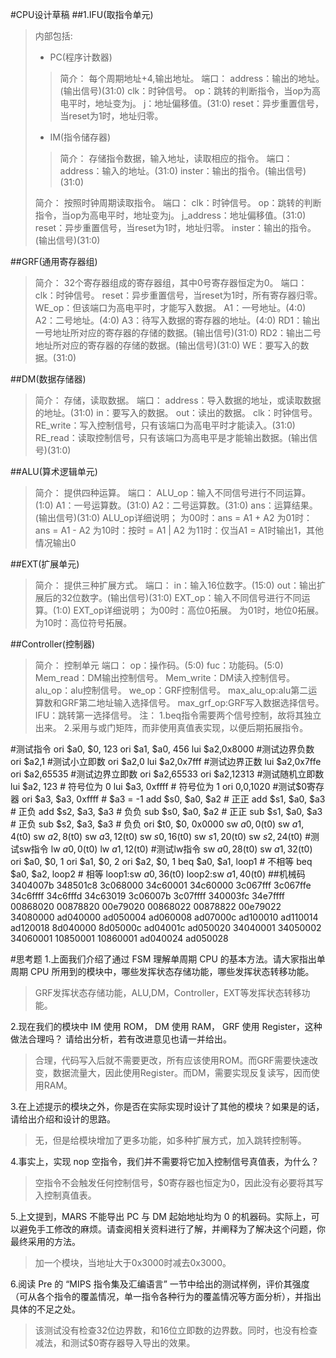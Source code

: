 #CPU设计草稿
##1.IFU(取指令单元)
>内部包括:
>* PC(程序计数器)
>>简介：
每个周期地址+4,输出地址。
端口：
address：输出的地址。(输出信号)(31:0)
clk：时钟信号。
op：跳转的判断指令，当op为高电平时，地址变为j。
j：地址偏移值。(31:0)
reset：异步重置信号，当reset为1时，地址归零。
>* IM(指令储存器)
>>简介：
存储指令数据，输入地址，读取相应的指令。
端口：
address：输入的地址。(31:0)
inster：输出的指令。(输出信号)(31:0)
>
>简介：
按照时钟周期读取指令。
端口：
clk：时钟信号。
op：跳转的判断指令，当op为高电平时，地址变为j。
j_address：地址偏移值。(31:0)
reset：异步重置信号，当reset为1时，地址归零。
inster：输出的指令。(输出信号)(31:0)

##GRF(通用寄存器组)
>简介：
32个寄存器组成的寄存器组，其中0号寄存器恒定为0。
端口：
clk：时钟信号。
reset：异步重置信号，当reset为1时，所有寄存器归零。
WE_op：但该端口为高电平时，才能写入数据。
A1：一号地址。(4:0)
A2：二号地址。(4:0)
A3：待写入数据的寄存器的地址。(4:0)
RD1：输出一号地址所对应的寄存器的存储的数据。(输出信号)(31:0)
RD2：输出二号地址所对应的寄存器的存储的数据。(输出信号)(31:0)
WE：要写入的数据。(31:0)

##DM(数据存储器)
>简介：
存储，读取数据。
端口：
address：导入数据的地址，或读取数据的地址。(31:0)
in：要写入的数据。
out：读出的数据。
clk：时钟信号。
RE_write：写入控制信号，只有该端口为高电平时才能读入。(31:0)
RE_read：读取控制信号，只有该端口为高电平是才能输出数据。(输出信号)(31:0)

##ALU(算术逻辑单元)
>简介：
提供四种运算。
端口：
ALU_op：输入不同信号进行不同运算。(1:0)
A1：一号运算数。(31:0)
A2：二号运算数。(31:0)
ans：运算结果。(输出信号)(31:0)
ALU_op详细说明；
为00时：ans = A1 + A2
为01时：ans = A1 - A2
为10时：按时 = A1 | A2
为11时：仅当A1 = A1时输出1，其他情况输出0

##EXT(扩展单元)
>简介：
提供三种扩展方式。
端口：
in：输入16位数字。(15:0)
out：输出扩展后的32位数字。(输出信号)(31:0)
EXT_op：输入不同信号进行不同运算。(1:0)
EXT_op详细说明；
为00时：高位0拓展。
为01时，地位0拓展。
为10时：高位符号拓展。

##Controller(控制器)
>简介：
控制单元
端口：
op：操作码。(5:0)
fuc：功能码。(5:0)
Mem_read：DM输出控制信号。
Mem_write：DM读入控制信号。
alu_op：alu控制信号。
we_op：GRF控制信号。
max_alu_op:alu第二运算数和GRF第二地址输入选择信号。
max_grf_op:GRF写入数据选择信号。
IFU：跳转第一选择信号。
注：
1.beq指令需要两个信号控制，故将其独立出来。
2.采用与或门矩阵，而非使用真值表实现，以便后期拓展指令。



#测试指令
    ori $a0, $0, 123
    ori $a1, $a0, 456
    lui $a2,0x8000     #测试边界负数
    ori $a2,1          #测试小立即数
    ori $a2,0
    lui $a2,0x7fff    #测试边界正数
    lui $a2,0x7ffe    
    ori $a2,65535      #测试边界立即数
    ori $a2,65533
    ori $a2,12313       #测试随机立即数
    lui $a2, 123            # 符号位为 0
    lui $a3, 0xffff         # 符号位为 1
    ori $0,$0,1020          #测试$0寄存器
    ori $a3, $a3, 0xffff    # $a3 = -1
    add $s0, $a0, $a2      # 正正
    add $s1, $a0, $a3      # 正负
    add $s2, $a3, $a3      # 负负
    sub $s0, $a0, $a2      # 正正
    sub $s1, $a0, $a3      # 正负
    sub $s2, $a3, $a3      # 负负
    ori $t0, $0, 0x0000
    sw $a0, 0($t0)
    sw $a1, 4($t0)
    sw $a2, 8($t0)
    sw $a3, 12($t0)
    sw $s0, 16($t0)
    sw $s1, 20($t0)
    sw $s2, 24($t0)        #测试sw指令
    lw $a0, 0($t0)
    lw $a1, 12($t0)         #测试lw指令
    sw $a0, 28($t0)
    sw $a1, 32($t0)
    ori $a0, $0, 1
    ori $a1, $0, 2
    ori $a2, $0, 1
    beq $a0, $a1, loop1     # 不相等
    beq $a0, $a2, loop2     # 相等
    loop1:sw $a0, 36($t0)
    loop2:sw $a1, 40($t0)
##机械码
    3404007b
    348501c8
    3c068000
    34c60001
    34c60000
    3c067fff
    3c067ffe
    34c6ffff
    34c6fffd
    34c63019
    3c06007b
    3c07ffff
    340003fc
    34e7ffff
    00868020
    00878820
    00e79020
    00868022
    00878822
    00e79022
    34080000
    ad040000
    ad050004
    ad060008
    ad07000c
    ad100010
    ad110014
    ad120018
    8d040000
    8d05000c
    ad04001c
    ad050020
    34040001
    34050002
    34060001
    10850001
    10860001
    ad040024
    ad050028


#思考题
1.上面我们介绍了通过 FSM 理解单周期 CPU 的基本方法。请大家指出单周期 CPU 所用到的模块中，哪些发挥状态存储功能，哪些发挥状态转移功能。
>GRF发挥状态存储功能，ALU,DM，Controller，EXT等发挥状态转移功能。

2.现在我们的模块中 IM 使用 ROM， DM 使用 RAM， GRF 使用 Register，这种做法合理吗？ 请给出分析，若有改进意见也请一并给出。
>合理，代码写入后就不需要更改，所有应该使用ROM。而GRF需要快速改变，数据流量大，因此使用Register。而DM，需要实现反复读写，因而使用RAM。

3.在上述提示的模块之外，你是否在实际实现时设计了其他的模块？如果是的话，请给出介绍和设计的思路。
>无，但是给模块增加了更多功能，如多种扩展方式，加入跳转控制等。

4.事实上，实现 nop 空指令，我们并不需要将它加入控制信号真值表，为什么？
>空指令不会触发任何控制信号，$0寄存器也恒定为0，因此没有必要将其写入控制真值表。

5.上文提到，MARS 不能导出 PC 与 DM 起始地址均为 0 的机器码。实际上，可以避免手工修改的麻烦。请查阅相关资料进行了解，并阐释为了解决这个问题，你最终采用的方法。
>加一个模块，当地址大于0x3000时减去0x3000。

6.阅读 Pre 的 “MIPS 指令集及汇编语言” 一节中给出的测试样例，评价其强度（可从各个指令的覆盖情况，单一指令各种行为的覆盖情况等方面分析），并指出具体的不足之处。
>该测试没有检查32位边界数，和16位立即数的边界数。同时，也没有检查减法，和测试$0寄存器导入导出的效果。